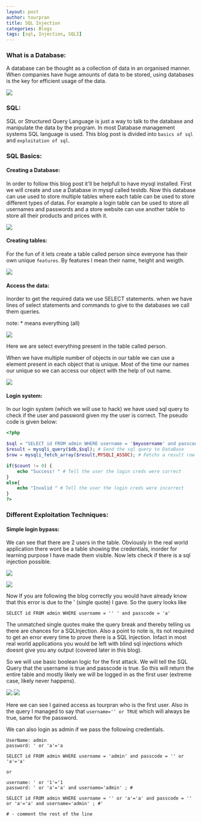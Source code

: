 ```yaml
---
layout: post
author: tourpran
title: SQL Injection
categories: Blogs
tags: [sql, Injection, SQLI]
---
```


### What is a Database:
A database can be thought as a collection of data in an organised manner. When companies have huge amounts of data to be stored, using databases is the key for efficient usage of the data. 

![](/assets/images/databasepic.png)

### SQL: 
SQL or Structured Query Language is just a way to talk to the database and manipulate the data by the program. In most Database management systems SQL language is used. This blog post is divided into ``basics of sql`` and ``exploitation of sql``.

### SQL Basics:

#### Creating a Database:

In order to follow this blog post it'll be helpfull to have mysql installed. First we will create and use a Database in mysql called testdb. Now this database can use used to store multiple tables where each table can be used to store different types of datas. For example a login table can be used to store all usernames and passwords and a store website can use another table to store all their products and prices with it. 

![](/assets/images/databasecreation.png)

#### Creating tables: 

For the fun of it lets create a table called person since everyone has their own unique ``features``. By features I mean their name, height and weigth.

![](/assets/images/tablesexample.png)

#### Access the data:

Inorder to get the required data we use SELECT statements. when we have lines of select statements and commands to give to the databases we call them queries.

note: * means everything (all)

![](/assets/images/queryexample.png)

Here we are select everything present in the table called person.

When we have multiple number of objects in our table we can use a element present in each object that is unique. Most of the time our names our unique so we can access our object with the help of out name.

![](/assets/images/queryexample1.png)


#### Login system:

In our login system (which we will use to hack) we have used sql query to check if the user and password given my the user is correct. The pseudo code is given below:
```php
<?php

$sql = "SELECT id FROM admin WHERE username = '$myusername' and passcode = '$mypassword'";
$result = mysqli_query($db,$sql); # Send the sql query to DataBase
$row = mysqli_fetch_array($result,MYSQLI_ASSOC); # Fetchs a result row as a array

if($count != 0) {
	echo "Success! " # Tell the user the login creds were correct
}
else{
	echo "Invalid " # Tell the user the login creds were incorrect
}
?>
```

### Different Exploitation Techniques:

#### Simple login bypass:

We can see that there are 2 users in the table. Obviously in the real world application there wont be a table showing the credentials, inorder for learning purpose I have made them visible. Now lets check if there is a sql injection possible.


![](/assets/images/loginlocalhost.png)

![](/assets/images/sqllocalhosterror.png)

Now If you are following the blog correctly you would have already know that this error is due to the ' (single quote) I gave. So the query looks like 

```
SELECT id FROM admin WHERE username = '' ' and passcode = 'a'
```
The unmatched single quotes make the query break and thereby telling us there are chances for a SQLInjection. Also a point to note is, its not required to get an error every time to prove there is a SQL Injection. Infact in most real world applications you would be left with blind sql injections which doesnt give you any output (covered later in this blog).

So we will use basic boolean logic for the first attack. We will tell the SQL Query that the username is true and passcode is true. So this will return the entire table and mostly likely we will be logged in as the first user (extreme case, likely never happens). 

![](/assets/images/sqlsimplelogin1.png)
![](/assets/images/simpleloginsql2.png)

Here we can see I gained access as tourpran who is the first user. Also in the query I managed to say that ``username='' or TRUE`` which will always be true, same for the password.

We can also login as admin if we pass the following credentials.
```
UserName: admin
password: ' or 'a'='a

SELECT id FROM admin WHERE username = 'admin' and passcode = '' or 'a'='a'

or 

username: ' or '1'='1
password: ' or 'a'='a' and username='admin' ; #

SELECT id FROM admin WHERE username = '' or 'a'='a' and passcode = '' or 'a'='a' and username='admin' ; #'

# - comment the rest of the line
```
